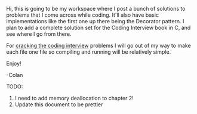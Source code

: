 Hi, this is going to be my workspace where I post a bunch of solutions to problems that I come across while coding. It'll also have basic implementations like the first one up there being the Decorator pattern. I plan to add a complete solution set for the Coding Interview book in C, and see where I go from there.

For [cracking the coding interview](https://www.amazon.com/Cracking-Coding-Interview-Programming-Questions/dp/098478280X) problems I will go out of my way to make each file one file so compiling and running will be relatively simple.

Enjoy!

-Colan

TODO:

1. I need to add memory deallocation to chapter 2!
2. Update this document to be prettier
